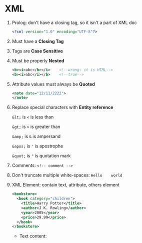 # XML

1. Prolog: don't have a closing tag, so it isn't a part of XML doc
   
   ```xml
   <?xml version="1.0" encoding="UTF-8"?>
   ```

2. Must have a **Closing Tag**

3. Tags are **Case Sensitive**

4. Must be properly **Nested**
   
   ```xml
   <b><i>abc</b></i>    <!--wrong: it is HTML-->
   <b><i>abc</i></b>    <!--true-->
   ```

5. Attribute values must always be **Quoted**
   
   ```xml
   <note date="12/11/2222">
   </note>
   ```

6. Replace special characters with **Entity reference**
   
   `&lt;` is `<` is less than
   
   `&gt;` is `>` is greater than
   
   `&amp;` is `&` is ampersand
   
   `&apos;` is `'` is apostrophe
   
   `&quot;` is `"` is quotation mark

7. Comments: `<!-- comment -->`

8. Don't truncate multiple white-spaces: `Hello    world`

9. XML Element: contain text, attribute, others element
   
   ```xml
   <bookstore>
     <book category="children">
       <title>Harry Potter</title>
       <author>J K. Rowling</author>
       <year>2005</year>
       <price>29.99</price>
     </book>
   </bookstore>
   ```
   
   - Text content: <title>, <author>, ... because contain text
   
   - Element content: <book>, ... because contain element
     
     ```xml
     <element></element>    <!--empty element-->
     <element/>             <!--self-closing element-->
     ```
     
     Rules for element names: 
     
     - Case-sensitive
     
     - Must start a letter or underscore, **except** xml, Xml, XML
     
     - Can contain letter, digit, hyphen `-`, underscore
     
     - Not contain spaces
     
     - Short and simple <bool_title> not <the_book_title>
     
     - Avoid `-`, `.`, `:`
     
     - Naming style: lower, upper, underscore, pascal, camel

10. XML Attribute: be quoted, single `'` or double quotes `"`
    
    - Using **Entity character** replace special character
    
    - Attribute and Element
      
      ```xml
      <note date="2018-01-10">
        <to>A</to>
        <from>B</from>
      </note>
      ```
      
      The sample
      
      ```xml
      <note>
        <date>2018-01-10</date>
        <to>Anna</to>
        <from>Smith</from>
      </note>
      ```
      
      The sample: => so good 
      
      ```xml
      <note>
        <date>
          <year>2008</year>
          <month>01</month>
          <day>10</day>
        </date>
        <to>Tove</to>
        <from>Jani</from>
      </note>
      ```
    
    - Using ID attribute for element
      
      ```xml
      <note id="501">
      ```

11. XML namespace
    
    - Solving conflict name by prefix, ex `<table>` in HTML and XML
    
    - Namespace for prefix must be **defined** by an **xmlns** attribute
    
    - Syntax: `xmlns:prefix="URI"`
      
      ```xml
      <h:table xmlns:h="http://...">
          <h:tr>
          </h:tr>
      </h:table>
      ```
      
      Namespaces can also be declared in the XML root element
      
      ```xml
      <root xmlns:h="http://www.w3.org/TR/html4/">
      
      <h:table>
        <h:tr>
          <h:td>Apples</h:td>
          <h:td>Bananas</h:td>
        </h:tr>
      </h:table>
      
      </root>
      ```
    
    - Default namespace
      
      > xmlns="namespaceURI"

12. XSLT
    
    - XSLT is a language that can be used to transform XML documents into other formats
      
      ```xml
      <xsl:stylesheet version="1.0" 
      xmlns:xsl="http://www.w3.org/1999/XSL/Transform">
      
      <xsl:template match="/">
      ```

13. 

14. 





 
